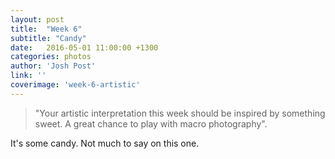 ```yaml
---
layout: post
title:  "Week 6"
subtitle: "Candy"
date:   2016-05-01 11:00:00 +1300
categories: photos
author: 'Josh Post'
link: ''
coverimage: 'week-6-artistic'
---
```


> "Your artistic interpretation this week should be inspired by something sweet. A great chance to play with macro photography".


It's some candy. Not much to say on this one.